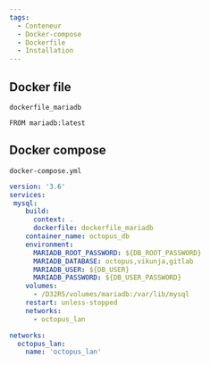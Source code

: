 ```yaml
---
tags:
  - Conteneur
  - Docker-compose
  - Dockerfile
  - Installation
---
```


## Docker file
`dockerfile_mariadb`
```
FROM mariadb:latest
```


## Docker compose
`docker-compose.yml`
```yml
version: '3.6'
services:
 mysql:
    build:
      context: .
      dockerfile: dockerfile_mariadb
    container_name: octopus_db
    environment:
      MARIADB_ROOT_PASSWORD: ${DB_ROOT_PASSWORD}
      MARIADB_DATABASE: octopus,vikunja,gitlab
      MARIADB_USER: ${DB_USER}
      MARIADB_PASSWORD: ${DB_USER_PASSWORD}
    volumes:
      - /D32R5/volumes/mariadb:/var/lib/mysql
    restart: unless-stopped
    networks:
      - octopus_lan

networks:
  octopus_lan:
    name: 'octopus_lan'
```




